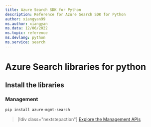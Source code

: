 ```yaml
---
title: Azure Search SDK for Python
description: Reference for Azure Search SDK for Python
author: xiangyan99
ms.author: xiangyan
ms.data: 12/06/2022
ms.topic: reference
ms.devlang: python
ms.service: search
---
```

# Azure Search libraries for python

## Install the libraries


### Management

```bash
pip install azure-mgmt-search
```
> [!div class="nextstepaction"]
> [Explore the Management APIs](/python/api/overview/azure/search/management)